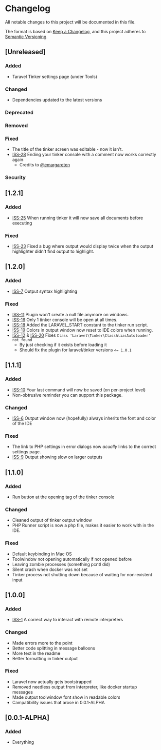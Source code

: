 # Changelog

All notable changes to this project will be documented in this file.

The format is based on [Keep a Changelog](https://keepachangelog.com/en/1.0.0/),
and this project adheres to [Semantic Versioning](https://semver.org/spec/v2.0.0.html).

## [Unreleased]
### Added
- Taravel Tinker settings page (under Tools)
### Changed
- Dependencies updated to the latest versions
### Deprecated

### Removed

### Fixed
- The title of the tinker screen was editable - now it isn't.
- [ISS-28](https://github.com/Roboroads/laravel-tinker/issues/28) Ending your tinker console with a comment now works correctly again
  - Credits to [@emargareten](https://github.com/emargareten)
### Security
## [1.2.1]
### Added
- [ISS-25](https://github.com/Roboroads/laravel-tinker/issues/25) When running tinker it will now save all documents before executing
### Fixed
- [ISS-23](https://github.com/Roboroads/laravel-tinker/issues/23) Fixed a bug where output would display twice when the output highlighter didn't find output to highlight.

## [1.2.0]
### Added
- [ISS-7](https://github.com/Roboroads/laravel-tinker/issues/7) Output syntax highlighting

### Fixed
- [ISS-11](https://github.com/Roboroads/laravel-tinker/issues/11) Plugin won't create a null file anymore on windows. 
- [ISS-16](https://github.com/Roboroads/laravel-tinker/issues/16) Only 1 tinker console will be open at all times.
- [ISS-18](https://github.com/Roboroads/laravel-tinker/issues/18) Added the LARAVEL_START constant to the tinker run script.
- [ISS-19](https://github.com/Roboroads/laravel-tinker/issues/19) Colors in output window now reset to IDE colors when running.
- [ISS-12](https://github.com/Roboroads/laravel-tinker/issues/12) & [ISS-20](https://github.com/Roboroads/laravel-tinker/issues/20) Fixes `Class 'Laravel\Tinker\ClassAliasAutoloader' not found`
  - By just checking if it exists before loading it
  - Should fix the plugin for laravel/tinker versions `<= 1.0.1`
   
## [1.1.1]
### Added
- [ISS-10](https://github.com/Roboroads/laravel-tinker/issues/10) Your last command will now be saved (on per-project level)
- Non-obtrusive reminder you can support this package.
 
### Changed
- [ISS-6](https://github.com/Roboroads/laravel-tinker/issues/6) Output window now (hopefully) always inherits the font and color of the IDE

### Fixed
- The link to PHP settings in error dialogs now *acually* links to the correct settings page.
- [ISS-9](https://github.com/Roboroads/laravel-tinker/issues/9) Output showing slow on larger outputs

## [1.1.0]

### Added
- Run button at the opening tag of the tinker console

### Changed
- Cleaned output of tinker output window
- PHP Runner script is now a php file, makes it easier to work with in the IDE.
 
### Fixed
- Default keybinding in Mac OS
- Toolwindow not opening automatically if not opened before
- Leaving zombie processes (something pcntl did)
- Silent crash when docker was not set
- Tinker process not shutting down because of waiting for non-existent input

## [1.0.0]
### Added
- [ISS-1](https://github.com/Roboroads/laravel-tinker/issues/1) A correct way to interact with remote interpreters

### Changed
- Made errors more to the point
- Better code splitting in message balloons
- More text in the readme
- Better formatting in tinker output
 
### Fixed
- Laravel now actually gets bootstrapped
- Removed needless output from interpreter, like docker startup messages
- Made output toolwindow font show in readable colors
- Campatibility issues that arose in 0.0.1-ALPHA
 
 
## [0.0.1-ALPHA]
### Added
- Everything